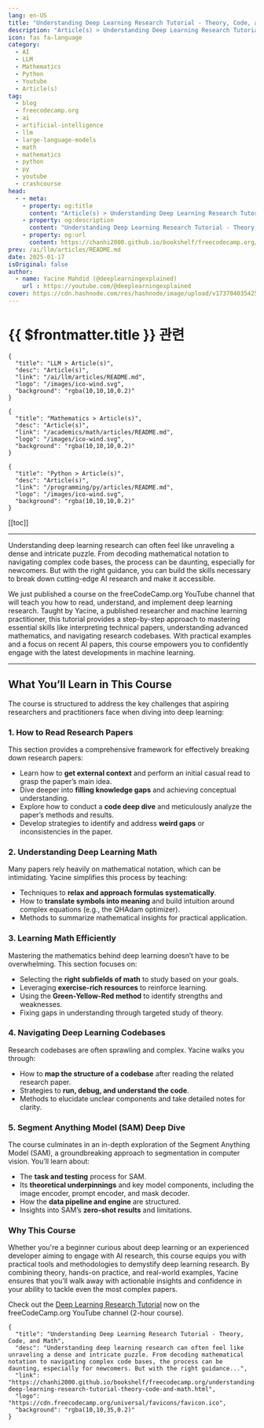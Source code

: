 ```yaml
---
lang: en-US
title: "Understanding Deep Learning Research Tutorial - Theory, Code, and Math"
description: "Article(s) > Understanding Deep Learning Research Tutorial - Theory, Code, and Math"
icon: fas fa-language
category:
  - AI
  - LLM
  - Mathematics
  - Python
  - Youtube
  - Article(s)
tag:
  - blog
  - freecodecamp.org
  - ai
  - artificial-intelligence
  - llm
  - large-language-models
  - math
  - mathematics
  - python
  - py
  - youtube
  - crashcourse
head:
  - - meta:
    - property: og:title
      content: "Article(s) > Understanding Deep Learning Research Tutorial - Theory, Code, and Math"
    - property: og:description
      content: "Understanding Deep Learning Research Tutorial - Theory, Code, and Math"
    - property: og:url
      content: https://chanhi2000.github.io/bookshelf/freecodecamp.org/understanding-deep-learning-research-tutorial-theory-code-and-math.html
prev: /ai/llm/articles/README.md
date: 2025-01-17
isOriginal: false
author:
  - name: Yacine Mahdid (@deeplearningexplained)
    url : https://youtube.com/@deeplearningexplained
cover: https://cdn.hashnode.com/res/hashnode/image/upload/v1737040354258/4ad88afd-82ee-4b59-bc6a-cdc9a5537c59.png
---
```


# {{ $frontmatter.title }} 관련

```component VPCard
{
  "title": "LLM > Article(s)",
  "desc": "Article(s)",
  "link": "/ai/llm/articles/README.md",
  "logo": "/images/ico-wind.svg",
  "background": "rgba(10,10,10,0.2)"
}
```

```component VPCard
{
  "title": "Mathematics > Article(s)",
  "desc": "Article(s)",
  "link": "/academics/math/articles/README.md",
  "logo": "/images/ico-wind.svg",
  "background": "rgba(10,10,10,0.2)"
}
```

```component VPCard
{
  "title": "Python > Article(s)",
  "desc": "Article(s)",
  "link": "/programming/py/articles/README.md",
  "logo": "/images/ico-wind.svg",
  "background": "rgba(10,10,10,0.2)"
}
```

[[toc]]

---

<SiteInfo
  name="Understanding Deep Learning Research Tutorial - Theory, Code, and Math"
  desc="Understanding deep learning research can often feel like unraveling a dense and intricate puzzle. From decoding mathematical notation to navigating complex code bases, the process can be daunting, especially for newcomers. But with the right guidance..."
  url="https://freecodecamp.org/news/understanding-deep-learning-research-tutorial-theory-code-and-math"
  logo="https://cdn.freecodecamp.org/universal/favicons/favicon.ico"
  preview="https://cdn.hashnode.com/res/hashnode/image/upload/v1737040354258/4ad88afd-82ee-4b59-bc6a-cdc9a5537c59.png"/>

Understanding deep learning research can often feel like unraveling a dense and intricate puzzle. From decoding mathematical notation to navigating complex code bases, the process can be daunting, especially for newcomers. But with the right guidance, you can build the skills necessary to break down cutting-edge AI research and make it accessible.

We just published a course on the freeCodeCamp.org YouTube channel that will teach you how to read, understand, and implement deep learning research. Taught by Yacine, a published researcher and machine learning practitioner, this tutorial provides a step-by-step approach to mastering essential skills like interpreting technical papers, understanding advanced mathematics, and navigating research codebases. With practical examples and a focus on recent AI papers, this course empowers you to confidently engage with the latest developments in machine learning.

---

## What You’ll Learn in This Course

The course is structured to address the key challenges that aspiring researchers and practitioners face when diving into deep learning:

### 1. How to Read Research Papers

This section provides a comprehensive framework for effectively breaking down research papers:

- Learn how to **get external context** and perform an initial casual read to grasp the paper’s main idea.
- Dive deeper into **filling knowledge gaps** and achieving conceptual understanding.
- Explore how to conduct a **code deep dive** and meticulously analyze the paper’s methods and results.
- Develop strategies to identify and address **weird gaps** or inconsistencies in the paper.

### 2. Understanding Deep Learning Math

Many papers rely heavily on mathematical notation, which can be intimidating. Yacine simplifies this process by teaching:

- Techniques to **relax and approach formulas systematically**.
- How to **translate symbols into meaning** and build intuition around complex equations (e.g., the QHAdam optimizer).
- Methods to summarize mathematical insights for practical application.

### 3. Learning Math Efficiently

Mastering the mathematics behind deep learning doesn’t have to be overwhelming. This section focuses on:

- Selecting the **right subfields of math** to study based on your goals.
- Leveraging **exercise-rich resources** to reinforce learning.
- Using the **Green-Yellow-Red method** to identify strengths and weaknesses.
- Fixing gaps in understanding through targeted study of theory.

### 4. Navigating Deep Learning Codebases

Research codebases are often sprawling and complex. Yacine walks you through:

- How to **map the structure of a codebase** after reading the related research paper.
- Strategies to **run, debug, and understand the code**.
- Methods to elucidate unclear components and take detailed notes for clarity.

### 5. Segment Anything Model (SAM) Deep Dive

The course culminates in an in-depth exploration of the Segment Anything Model (SAM), a groundbreaking approach to segmentation in computer vision. You’ll learn about:

- The **task and testing** process for SAM.
- Its **theoretical underpinnings** and key model components, including the image encoder, prompt encoder, and mask decoder.
- How the **data pipeline and engine** are structured.
- Insights into SAM’s **zero-shot results** and limitations.

### Why This Course

Whether you're a beginner curious about deep learning or an experienced developer aiming to engage with AI research, this course equips you with practical tools and methodologies to demystify deep learning research. By combining theory, hands-on practice, and real-world examples, Yacine ensures that you’ll walk away with actionable insights and confidence in your ability to tackle even the most complex papers.

Check out the [<FontIcon icon="fa-brands fa-youtube"/>Deep Learning Research Tutorial](https://youtu.be/onU5Hbb3qao) now on the freeCodeCamp.org YouTube channel (2-hour course).

<VidStack src="youtube/onU5Hbb3qao" />

<!-- TODO: add ARTICLE CARD -->
```component VPCard
{
  "title": "Understanding Deep Learning Research Tutorial - Theory, Code, and Math",
  "desc": "Understanding deep learning research can often feel like unraveling a dense and intricate puzzle. From decoding mathematical notation to navigating complex code bases, the process can be daunting, especially for newcomers. But with the right guidance...",
  "link": "https://chanhi2000.github.io/bookshelf/freecodecamp.org/understanding-deep-learning-research-tutorial-theory-code-and-math.html",
  "logo": "https://cdn.freecodecamp.org/universal/favicons/favicon.ico",
  "background": "rgba(10,10,35,0.2)"
}
```

